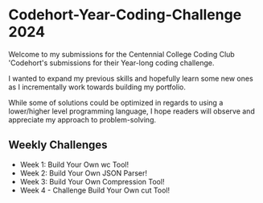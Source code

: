 
# Codehort-Year-Coding-Challenge 2024


Welcome to my submissions for the Centennial College Coding Club 'Codehort's submissions for their Year-long coding challenge.

I wanted to expand my previous skills and hopefully learn some new ones as I incrementally work towards building my portfolio.

While some of solutions could be optimized in regards to using a lower/higher level programming language, I hope readers will observe and appreciate my approach to problem-solving. 






## Weekly Challenges

- Week 1: Build Your Own wc Tool!
- Week 2: Build Your Own JSON Parser!
- Week 3: Build Your Own Compression Tool!
- Week 4 - Challenge Build Your Own cut Tool!



